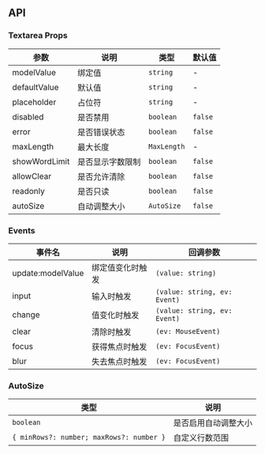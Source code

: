 ## API

### Textarea Props

| 参数          | 说明             | 类型        | 默认值  |
| ------------- | ---------------- | ----------- | ------- |
| modelValue    | 绑定值           | `string`    | -       |
| defaultValue  | 默认值           | `string`    | -       |
| placeholder   | 占位符           | `string`    | -       |
| disabled      | 是否禁用         | `boolean`   | `false` |
| error         | 是否错误状态     | `boolean`   | `false` |
| maxLength     | 最大长度         | `MaxLength` | -       |
| showWordLimit | 是否显示字数限制 | `boolean`   | `false` |
| allowClear    | 是否允许清除     | `boolean`   | `false` |
| readonly      | 是否只读         | `boolean`   | `false` |
| autoSize      | 自动调整大小     | `AutoSize`  | `false` |

### Events

| 事件名            | 说明             | 回调参数                     |
| ----------------- | ---------------- | ---------------------------- |
| update:modelValue | 绑定值变化时触发 | `(value: string)`            |
| input             | 输入时触发       | `(value: string, ev: Event)` |
| change            | 值变化时触发     | `(value: string, ev: Event)` |
| clear             | 清除时触发       | `(ev: MouseEvent)`           |
| focus             | 获得焦点时触发   | `(ev: FocusEvent)`           |
| blur              | 失去焦点时触发   | `(ev: FocusEvent)`           |

### AutoSize

| 类型                                     | 说明                 |
| ---------------------------------------- | -------------------- |
| `boolean`                                | 是否启用自动调整大小 |
| `{ minRows?: number; maxRows?: number }` | 自定义行数范围       |

